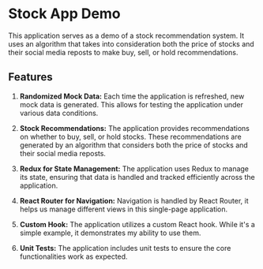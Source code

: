 # Stock App Demo

This application serves as a demo of a stock recommendation system. It uses an algorithm that takes into consideration both the price of stocks and their social media reposts to make buy, sell, or hold recommendations.

## Features

1. **Randomized Mock Data:** Each time the application is refreshed, new mock data is generated. This allows for testing the application under various data conditions.

2. **Stock Recommendations:** The application provides recommendations on whether to buy, sell, or hold stocks. These recommendations are generated by an algorithm that considers both the price of stocks and their social media reposts.

3. **Redux for State Management:** The application uses Redux to manage its state, ensuring that data is handled and tracked efficiently across the application.

4. **React Router for Navigation:** Navigation is handled by React Router, it helps us manage different views in this single-page application.

5. **Custom Hook:** The application utilizes a custom React hook. While it's a simple example, it demonstrates my ability to use them.

6. **Unit Tests:** The application includes unit tests to ensure the core functionalities work as expected.